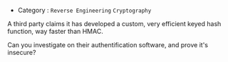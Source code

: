 - Category : `Reverse Engineering` `Cryptography`


A third party claims it has developed a custom, very efficient keyed hash function, way faster than HMAC.

Can you investigate on their authentification software, and prove it's insecure?

<file : SHmAc>

<address and port of network service>
